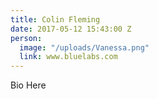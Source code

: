 ```yaml
---
title: Colin Fleming
date: 2017-05-12 15:43:00 Z
person:
  image: "/uploads/Vanessa.png"
  link: www.bluelabs.com
---
```


Bio Here